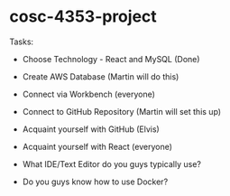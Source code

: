 # cosc-4353-project
Tasks:
- Choose Technology - React and MySQL (Done)
- Create AWS Database (Martin will do this)
- Connect via Workbench (everyone)
- Connect to GitHub Repository (Martin will set this up)
- Acquaint yourself with GitHub (Elvis)
- Acquaint yourself with React (everyone)




- What IDE/Text Editor do you guys typically use?
- Do you guys know how to use Docker?
